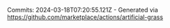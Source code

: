 Commits: 2024-03-18T07:20:55.121Z - Generated via https://github.com/marketplace/actions/artificial-grass
<br>
